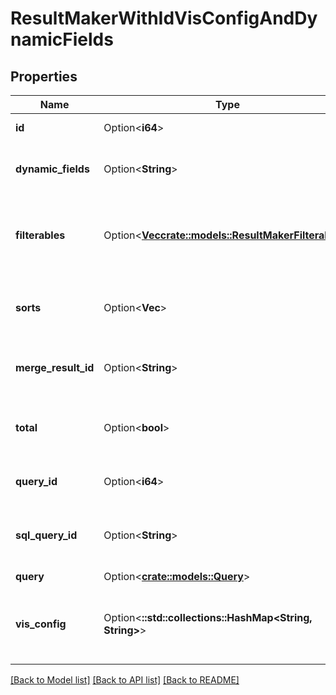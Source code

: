 # ResultMakerWithIdVisConfigAndDynamicFields

## Properties

Name | Type | Description | Notes
------------ | ------------- | ------------- | -------------
**id** | Option<**i64**> | Unique Id. | [optional][readonly]
**dynamic_fields** | Option<**String**> | JSON string of dynamic field information. | [optional][readonly]
**filterables** | Option<[**Vec<crate::models::ResultMakerFilterables>**](ResultMakerFilterables.md)> | array of items that can be filtered and information about them. | [optional][readonly]
**sorts** | Option<**Vec<String>**> | Sorts of the constituent Look, Query, or Merge Query | [optional][readonly]
**merge_result_id** | Option<**String**> | ID of merge result if this is a merge_result. | [optional][readonly]
**total** | Option<**bool**> | Total of the constituent Look, Query, or Merge Query | [optional][readonly]
**query_id** | Option<**i64**> | ID of query if this is a query. | [optional][readonly]
**sql_query_id** | Option<**String**> | ID of SQL Query if this is a SQL Runner Query | [optional][readonly]
**query** | Option<[**crate::models::Query**](Query.md)> |  | [optional]
**vis_config** | Option<**::std::collections::HashMap<String, String>**> | Vis config of the constituent Query, or Merge Query. | [optional][readonly]

[[Back to Model list]](../README.md#documentation-for-models) [[Back to API list]](../README.md#documentation-for-api-endpoints) [[Back to README]](../README.md)


